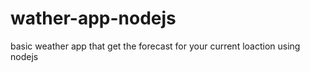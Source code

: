 # wather-app-nodejs

basic weather app that get the forecast for your current loaction using nodejs

